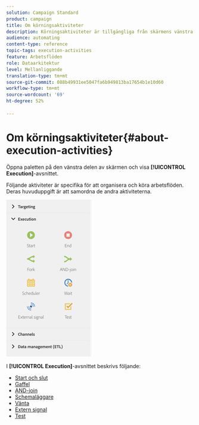 ```yaml
---
solution: Campaign Standard
product: campaign
title: Om körningsaktiviteter
description: Körningsaktiviteter är tillgängliga från skärmens vänstra sida.
audience: automating
content-type: reference
topic-tags: execution-activities
feature: Arbetsflöden
role: Dataarkitektur
level: Mellanliggande
translation-type: tm+mt
source-git-commit: 088b49931ee5047fa6b949813ba17654b1e10d60
workflow-type: tm+mt
source-wordcount: '69'
ht-degree: 52%

---
```



# Om körningsaktiviteter{#about-execution-activities}

Öppna paletten på den vänstra delen av skärmen och visa **[!UICONTROL Execution]**-avsnittet.

Följande aktiviteter är specifika för att organisera och köra arbetsflöden. Deras huvuduppgift är att samordna de andra aktiviteterna.

![](assets/wkf_execution_activities.png)

I **[!UICONTROL Execution]**-avsnittet beskrivs följande:

* [Start och slut](../../automating/using/start-and-end.md)
* [Gaffel](../../automating/using/fork.md)
* [AND-join](../../automating/using/and-join.md)
* [Schemaläggare](../../automating/using/scheduler.md)
* [Vänta](../../automating/using/wait.md)
* [Extern signal](../../automating/using/external-signal.md)
* [Test](../../automating/using/test.md)

